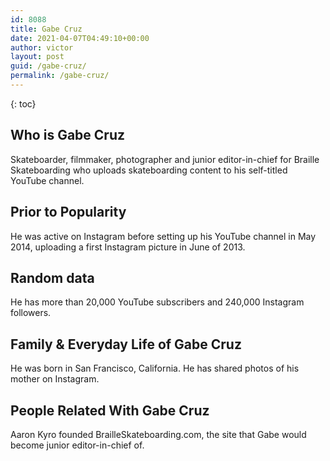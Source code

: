 ```yaml
---
id: 8088
title: Gabe Cruz
date: 2021-04-07T04:49:10+00:00
author: victor
layout: post
guid: /gabe-cruz/
permalink: /gabe-cruz/
---
```



{: toc}


## Who is Gabe Cruz



Skateboarder, filmmaker, photographer and junior editor-in-chief for Braille Skateboarding who uploads skateboarding content to his self-titled YouTube channel.

                
                
                
## Prior to Popularity



He was active on Instagram before setting up his YouTube channel in May 2014, uploading a first Instagram picture in June of 2013.

                
                
                
## Random data



He has more than 20,000 YouTube subscribers and 240,000 Instagram followers.

                
                
                
## Family & Everyday Life of Gabe Cruz



He was born in San Francisco, California. He has shared photos of his mother on Instagram.

                
                
                
## People Related With Gabe Cruz



Aaron Kyro founded BrailleSkateboarding.com, the site that Gabe would become junior editor-in-chief of.

                
              
            
          
          
          
